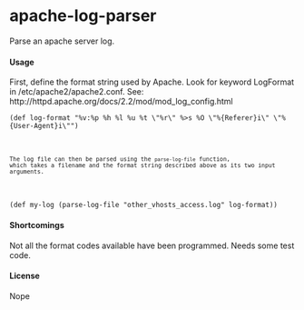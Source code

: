 # apache-log-parser

Parse an apache server log.

#### Usage


<p>First, define the format string used by Apache.  Look for keyword LogFormat in /etc/apache2/apache2.conf.  See: http://httpd.apache.org/docs/2.2/mod/mod_log_config.html</p>

<p><pre><code>(def log-format "%v:%p %h %l %u %t \"%r\" %>s %O \"%{Referer}i\" \"%{User-Agent}i\"")<code></pre></p>

<p>The log file can then be parsed using the <code>parse-log-file</code> function,
which takes a filename and the format string described above as its two input arguments.</p>

<p><pre></code>(def my-log (parse-log-file "other_vhosts_access.log" log-format))</code></pre></p>

#### Shortcomings

Not all the format codes available have been programmed.  Needs some test code.

#### License

Nope


